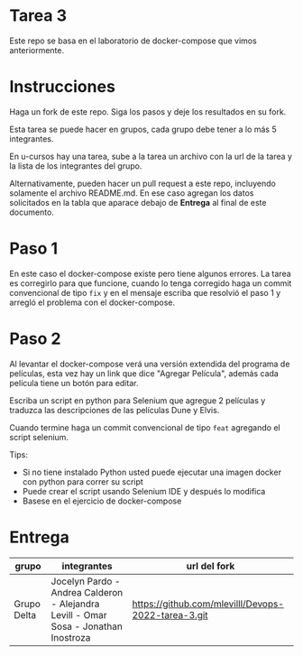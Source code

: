 # Tarea 3

Este repo se basa en el laboratorio de docker-compose que vimos anteriormente.

# Instrucciones

Haga un fork de este repo.
Siga los pasos y deje los resultados en su fork.

Esta tarea se puede hacer en grupos, cada grupo debe tener a lo más 5 integrantes.

En u-cursos hay una tarea, sube a la tarea un archivo con la url de la tarea y la lista de los integrantes del grupo.

Alternativamente, pueden hacer un pull request a este repo, incluyendo solamente el archivo README.md. En ese caso agregan los datos solicitados en la tabla que aparace debajo de **Entrega** al final de este documento.

# Paso 1

En este caso el docker-compose existe pero tiene algunos errores.
La tarea es corregirlo para que funcione, cuando lo tenga corregido haga un commit convencional de tipo `fix` y en el mensaje escriba que resolvió el paso 1 y arregló el problema con el docker-compose.

# Paso 2

Al levantar el docker-compose verá una versión extendida del programa de películas, esta vez hay un link que dice "Agregar Película", además cada película tiene un botón para editar.

Escriba un script en python para Selenium que agregue 2 películas y traduzca las descripciones de las películas Dune y Elvis.

Cuando termine haga un commit convencional de tipo `feat` agregando el script selenium.

Tips: 
- Si no tiene instalado Python usted puede ejecutar una imagen docker con python para correr su script
- Puede crear el script usando Selenium IDE y después lo modifica
- Basese en el ejercicio de docker-compose

# Entrega

|grupo|integrantes|url del fork|
|-----|-----------|------------|
|Grupo Delta     |      Jocelyn Pardo - Andrea Calderon - Alejandra Levill - Omar Sosa - Jonathan Inostroza     |       https://github.com/mlevilll/Devops-2022-tarea-3.git     |






